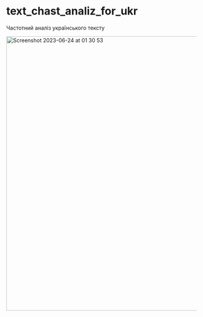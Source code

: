   # text_chast_analiz_for_ukr
Частотний аналіз українського тексту
 
<img width="727" alt="Screenshot 2023-06-24 at 01 30 53" src="https://github.com/dmytra/text_chast_analiz_for_ukr/assets/105235692/0ba9568a-ddff-475b-bf92-ff8ac6f40c0f">
